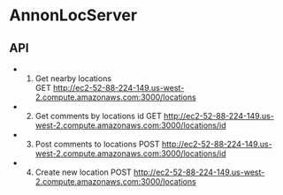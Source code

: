 # AnnonLocServer

## API

* 1. Get nearby locations    
    GET http://ec2-52-88-224-149.us-west-2.compute.amazonaws.com:3000/locations
* 2. Get comments by locations id 
    GET http://ec2-52-88-224-149.us-west-2.compute.amazonaws.com:3000/locations/id
* 3. Post comments to locations
    POST http://ec2-52-88-224-149.us-west-2.compute.amazonaws.com:3000/locations/id
* 4. Create new location
    POST http://ec2-52-88-224-149.us-west-2.compute.amazonaws.com:3000/locations
